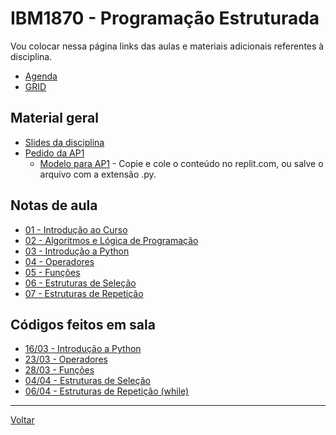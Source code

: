 # IBM1870 - Programação Estruturada

Vou colocar nessa página links das aulas e materiais adicionais referentes à disciplina.

* [Agenda](agenda.md)
* [GRID](grid.md)

## Material geral

* [Slides da disciplina](/./assets/prog/slides.pdf)
* [Pedido da AP1](./pedido-ap1.md)
    * [Modelo para AP1](./projetos/modelo_ap1.txt) - Copie e cole o conteúdo no replit.com, ou salve o arquivo com a extensão .py.

## Notas de aula

* [01 - Introdução ao Curso](./notas_aula/001-intro_curso.md)
* [02 - Algoritmos e Lógica de Programação](./notas_aula/002-algoritmos.md)
* [03 - Introdução a Python](./notas_aula/003-intro-python.md)
* [04 - Operadores](./notas_aula/004-operacoes.md)
* [05 - Funções](./notas_aula/005-funcoes.md)
* [06 - Estruturas de Seleção](./notas_aula/006-estruturas-selecao.md)
* [07 - Estruturas de Repetição](./notas_aula/007-estruturas-repeticao.md)

## Códigos feitos em sala

* [16/03 - Introdução a Python](https://replit.com/@victor0machado/prog-20221-aula01#main.py)
* [23/03 - Operadores](https://replit.com/@victor0machado/prog-20221-aula02#main.py)
* [28/03 - Funções](https://replit.com/@victor0machado/prog-20221-aula03#main.py)
* [04/04 - Estruturas de Seleção](https://replit.com/@victor0machado/prog-20221-aula04#main.py)
* [06/04 - Estruturas de Repetição (while)](https://replit.com/@victor0machado/prog-20221-aula05#main.py)

---

[Voltar](https://victor0machado.github.io/)
